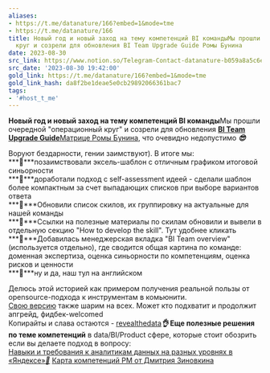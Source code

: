 ```yaml
---
aliases:
- https://t.me/datanature/166?embed=1&mode=tme
- https://t.me/datanature/166
title: Новый год и новый заход на тему компетенций BI командыМы прошли очередной операционный
  круг и созрели для обновления BI Team Upgrade Guide Ромы Бунина
date: 2023-08-30
src_link: https://www.notion.so/Telegram-Contact-datanature-b059a8a5c6e74c2fafc9054d1be4293d
src_date: '2023-08-30 19:42:00'
gold_link: https://t.me/datanature/166?embed=1&mode=tme
gold_link_hash: da8f2be1deae5e0cb29892066361bac7
tags:
- '#host_t_me'
---
```


**Новый год и новый заход на тему компетенций BI команды**Мы прошли очередной "операционный круг" и созрели для обновления [**BI Team Upgrade Guide**](https://docs.google.com/spreadsheets/d/1jMYwnFE65V_4QKg05maepLvmTP0Z2f0vXMldFa4BuTw/edit#gid=941695037)[Матрице Ромы Бунина](https://docs.google.com/spreadsheets/d/1tg9xyYhpj2gCtDtH_ooh_3OnnDPuTPIsIs7dVrMTiC0/edit#gid=2021394737), что очевидно недопустимо ***😎***   
  
Воруют бездарности, гении заимствуют). В итоге мы:  
***🔹***позаимствовали эксель-шаблон с отличным графиком итоговой синьорности  
***🔹***доработали подход с self-assessment идеей - сделали шаблон более компактным за счет выпадающих списков при выборе вариантов ответа  
***🔹***Обновили список скилов, их группировку на актуальные для нашей команды   
***🔹***Ссылки на полезные материалы по скилам обновили и вывели в отдельную секцию "How to develop the skill". Тут удобнее кликать  
***🔹***Добавилась менеджерская вкладка "BI Team overview" (используется отдельно), где сводится общая картина по команде: доменная экспертиза, оценка синьорности по компетенциям, оценка рисков и ценности  
***🔹***ну и да, наш тул на английском  
  
Делюсь этой историей как примером получения реальной пользы от opensource-подхода к инструментам в комьюнити.   
[Свою версию](https://docs.google.com/spreadsheets/d/1jMYwnFE65V_4QKg05maepLvmTP0Z2f0vXMldFa4BuTw/edit#gid=941695037) также шарим на всех. Может кто подхватит и продолжит апгрейд, фидбек-welcomed  
Копирайты и слава остаются - [revealthedata](https://t.me/revealthedata)*****👌*** Еще полезные решения по теме компетенций** в data/BI/Product сфере, которые стоит обозрить если вы делаете подход в вопросу:  
[Навыки и требования к аналитикам данных на разных уровнях в «Яндексе»](https://gopractice.ru/skills/data_analysts_levels/)[***🔗***](https://miro.com/app/board/uXjVOs817Gs=/) [Карта компетенций РМ от Дмитрия Зиновкина](https://drive.google.com/file/d/1NAcNWiBf5_NgMkLzAra6nPegBnLWXCHk/view)